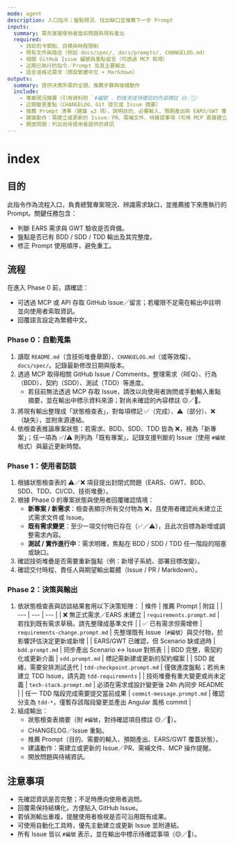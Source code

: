 ```yaml
---
mode: agent
description: 入口指令；盤點現況、找出缺口並推薦下一步 Prompt
inputs:
  summary: 需先掌握使用者當前問題與現有產出
  required:
    - 目前的卡關點、目標與時程限制
    - 現有文件與路徑（例如 docs/spec/, docs/prompts/, CHANGELOG.md）
    - 相關 GitHub Issue 編號與重點留言（可透過 MCP 取得）
    - 近期已執行的指令／Prompt 及其主要輸出
    - 語言或格式需求（預設繁體中文 + Markdown）
outputs:
  summary: 提供決策所需的全貌、推薦步驟與後續動作
  include:
    - 專案現況摘要（引用資料附 `#編號`，對推測或待確認的內容標註 🟡／🔴）
    - 近期變更重點（CHANGELOG、Git 提交或 Issue 摘要）
    - 推薦 Prompt 清單（建議 ≤3 項），說明目的、必要輸入、預期產出與 EARS/GWT 覆蓋
    - 建議動作：需建立或更新的 Issue／PR、需補文件、待確認事項（可用 MCP 直接建立）
    - 開放問題：列出尚待使用者提供的資訊
---
```


# index

## 目的

此指令作為流程入口，負責總覽專案現況、辨識需求缺口，並推薦接下來應執行的 Prompt。關鍵任務包含：
- 判斷 EARS 需求與 GWT 驗收是否齊備。
- 盤點是否已有 BDD / SDD / TDD 輸出及其完整度。
- 修正 Prompt 使用順序，避免重工。

## 流程

在進入 Phase 0 前，請確認：
- 可透過 MCP 或 API 存取 GitHub Issue／留言；若權限不足需在輸出中註明並向使用者索取資訊。
- 回覆語言設定為繁體中文。

### Phase 0：自動蒐集
1. 讀取 `README.md`（含技術堆疊章節）、`CHANGELOG.md`（或等效檔）、`docs/spec/`。記錄最新修改日期與版本。
2. 透過 MCP 取得相關 GitHub Issue / Comments，整理需求（REQ）、行為（BDD）、契約（SDD）、測試（TDD）等進度。
   - 若目前無法透過 MCP 存取 Issue，請改以向使用者詢問或手動輸入重點摘要，並在輸出中標示資料來源；對尚未確認的內容標註 🟡／🔴。
3. 將現有輸出整理成「狀態檢查表」，對每項標記 ✅（完成）、⚠️（部分）、❌（缺失），並附來源連結。
4. 依檢查表推論專案狀態：若需求、BDD、SDD、TDD 皆為 ❌，視為「新專案」；任一項為 ✅/⚠️ 則列為「既有專案」，記錄支援判斷的 Issue（使用 `#編號` 格式）與最近更新時間。

### Phase 1：使用者訪談
1. 根據狀態檢查表的 ⚠️／❌ 項目提出封閉式問題（EARS、GWT、BDD、SDD、TDD、CI/CD、技術堆疊）。
2. 根據 Phase 0 的專案狀態與使用者回覆確認情境：
   - **新專案 / 新需求**：檢查表顯示所有交付物為 ❌，且使用者確認尚未建立正式需求文件或 Issue。
   - **既有需求變更**：至少一項交付物已存在（✅／⚠️），且此次目標為新增或調整需求內容。
   - **測試 / 實作進行中**：需求明確，焦點在 BDD / SDD / TDD 任一階段的阻塞或缺口。
3. 確認技術堆疊是否需要重新盤點（例：新增子系統、部署目標改變）。
4. 確認交付時程、責任人與期望輸出載體（Issue / PR / Markdown）。

### Phase 2：決策與輸出
1. 依狀態檢查表與訪談結果套用以下決策矩陣：
   | 條件 | 推薦 Prompt | 附註 |
   | --- | --- | --- |
   | ❌ 無正式需求／EARS 未建立 | `requirements.prompt.md` | 若找到既有需求草稿，請先整理成基準文件 |
   | ✅ 已有需求但需增修 | `requirements-change.prompt.md` | 先整理既有 Issue（`#編號`）與交付物，於影響評估決定更新或新增 |
   | EARS/GWT 已確認，但 Scenario 缺或過時 | `bdd.prompt.md` | 同步產出 Scenario ↔ Issue 對照表 |
   | BDD 完整，需契約化或更新介面 | `sdd.prompt.md` | 標記需新建或更新的契約檔案 |
   | SDD 就緒，需要安排測試迭代 | `tdd-checkpoint.prompt.md` | 僅做進度盤點；若尚未建立 TDD Issue，請先跑 `tdd-requirements` |
   | 技術堆疊有重大變更或尚未定義 | `tech-stack.prompt.md` | 必須在需求或設計變更後 24h 內同步 README |
   | 任一 TDD 階段完成需要提交當前成果 | `commit-message.prompt.md` | 確認分支為 `tdd-*`，僅暫存該階段變更並產出 Angular 風格 commit |
2. 組成輸出：
   - 狀態檢查表摘要（附 `#編號`，對待確認項目標註 🟡／🔴）。
   - CHANGELOG／Issue 重點。
   - 推薦 Prompt（目的、需要的輸入、預期產出、EARS/GWT 覆蓋狀態）。
   - 建議動作：需建立或更新的 Issue／PR、需補文件、MCP 操作提醒。
   - 開放問題與待補資訊。

## 注意事項

- 先確認資訊是否完整；不足時應向使用者追問。
- 回覆需保持結構化，方便貼入 GitHub Issue。
- 若偵測輸出重複，提醒使用者檢視是否可沿用既有成果。
- 可使用自動化工具時，優先主動建立或更新 Issue 並附連結。
- 所有 Issue 皆以 `#編號` 表示，並在輸出中標示待確認事項（🟡／🔴）。
